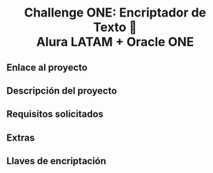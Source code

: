 # <div align="center"> Challenge ONE: Encriptador de Texto 🔐</div><div align="center">Alura LATAM + Oracle ONE</div>
## Enlace al proyecto
## Descripción del proyecto
## Requisitos solicitados
## Extras
## Llaves de encriptación
